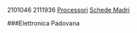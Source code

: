 2101046
2111936
[Processori](componenti/processori.md)
[Schede Madri](componenti/schede_madri.md)

###Elettronica Padovana
